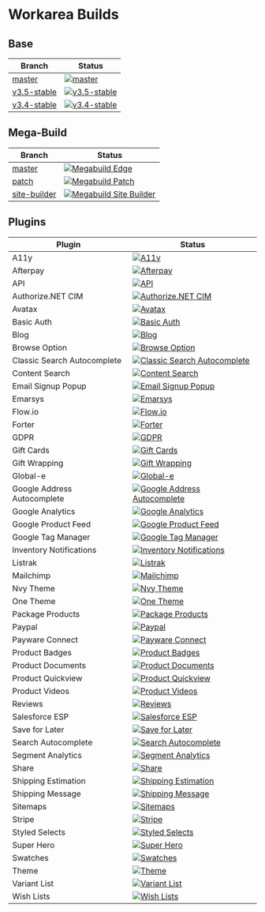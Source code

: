 Workarea Builds
================================================================================

## Base

| Branch | Status |
| --- | --- |
| [master](https://github.com/workarea-commerce/workarea) | [![master](https://github.com/workarea-commerce/workarea/workflows/CI/badge.svg)](https://github.com/workarea-commerce/workarea/actions) |
| [v3.5-stable](https://github.com/workarea-commerce/workarea/tree/v3.5-stable) | [![v3.5-stable](https://github.com/workarea-commerce/workarea/workflows/CI/badge.svg?branch=v3.5-stable)](https://github.com/workarea-commerce/workarea/actions) |
| [v3.4-stable](https://github.com/workarea-commerce/workarea/tree/v3.4-stable) | [![v3.4-stable](https://github.com/workarea-commerce/workarea/workflows/CI/badge.svg?branch=v3.4-stable)](https://github.com/workarea-commerce/workarea/actions) |


## Mega-Build

| Branch | Status |
| --- | --- |
| [master](https://github.com/workarea-commerce/mega-build) | [![Megabuild Edge](https://github.com/workarea-commerce/mega-build/workflows/Edge%20Build/badge.svg)](https://github.com/workarea-commerce/mega-build/actions) |
| [patch](https://github.com/workarea-commerce/mega-build/tree/patch) | [![Megabuild Patch](https://github.com/workarea-commerce/mega-build/workflows/Patch%20Build/badge.svg)](https://github.com/workarea-commerce/mega-build/actions) |
| [site-builder](https://github.com/workarea-commerce/mega-build/tree/site-builder) | [![Megabuild Site Builder](https://github.com/workarea-commerce/mega-build/workflows/Site%20Builder%20Build/badge.svg)](https://github.com/workarea-commerce/mega-build/actions) |


## Plugins

| Plugin | Status |
| --- | --- |
| A11y | [![A11y](https://github.com/workarea-commerce/workarea-a11y/workflows/CI/badge.svg)](https://github.com/workarea-commerce/workarea-a11y) |
| Afterpay | [![Afterpay](https://github.com/workarea-commerce/workarea-afterpay/workflows/CI/badge.svg)](https://github.com/workarea-commerce/workarea-afterpay) |
| API | [![API](https://github.com/workarea-commerce/workarea-api/workflows/CI/badge.svg)](https://github.com/workarea-commerce/workarea-api) |
| Authorize.NET CIM | [![Authorize.NET CIM](https://github.com/workarea-commerce/workarea-authorize-cim/workflows/CI/badge.svg)](https://github.com/workarea-commerce/workarea-authorize-cim) |
| Avatax | [![Avatax](https://github.com/workarea-commerce/workarea-avatax/workflows/CI/badge.svg)](https://github.com/workarea-commerce/workarea-avatax) |
| Basic Auth | [![Basic Auth](https://github.com/workarea-commerce/workarea-basic-auth/workflows/CI/badge.svg)](https://github.com/workarea-commerce/workarea-basic-auth) |
| Blog | [![Blog](https://github.com/workarea-commerce/workarea-blog/workflows/CI/badge.svg)](https://github.com/workarea-commerce/workarea-blog) |
| Browse Option | [![Browse Option](https://github.com/workarea-commerce/workarea-browse-option/workflows/CI/badge.svg)](https://github.com/workarea-commerce/workarea-browse-option) |
| Classic Search Autocomplete | [![Classic Search Autocomplete](https://github.com/workarea-commerce/workarea-classic-search-autocomplete/workflows/CI/badge.svg)](https://github.com/workarea-commerce/workarea-classic-search-autocomplete) |
| Content Search | [![Content Search](https://github.com/workarea-commerce/workarea-content-search/workflows/CI/badge.svg)](https://github.com/workarea-commerce/workarea-content-search) |
| Email Signup Popup | [![Email Signup Popup](https://github.com/workarea-commerce/workarea-email-signup-popup/workflows/CI/badge.svg)](https://github.com/workarea-commerce/workarea-email-signup-popup) |
| Emarsys | [![Emarsys](https://github.com/workarea-commerce/workarea-emarsys/workflows/CI/badge.svg)](https://github.com/workarea-commerce/workarea-emarsys) |
| Flow.io | [![Flow.io](https://github.com/workarea-commerce/workarea-flow-io/workflows/CI/badge.svg)](https://github.com/workarea-commerce/workarea-flow-io) |
| Forter | [![Forter](https://github.com/workarea-commerce/workarea-forter/workflows/CI/badge.svg)](https://github.com/workarea-commerce/workarea-forter) |
| GDPR | [![GDPR](https://github.com/workarea-commerce/workarea-gdpr/workflows/CI/badge.svg)](https://github.com/workarea-commerce/workarea-gdpr) |
| Gift Cards | [![Gift Cards](https://github.com/workarea-commerce/workarea-gift-cards/workflows/CI/badge.svg)](https://github.com/workarea-commerce/workarea-gift-cards) |
| Gift Wrapping | [![Gift Wrapping](https://github.com/workarea-commerce/workarea-gift-wrapping/workflows/CI/badge.svg)](https://github.com/workarea-commerce/workarea-gift-wrapping) |
| Global-e | [![Global-e](https://github.com/workarea-commerce/workarea-global-e/workflows/CI/badge.svg)](https://github.com/workarea-commerce/workarea-global-e) |
| Google Address Autocomplete | [![Google Address Autocomplete](https://github.com/workarea-commerce/workarea-google-address-autocomplete/workflows/CI/badge.svg)](https://github.com/workarea-commerce/workarea-google-address-autocomplete) |
| Google Analytics | [![Google Analytics](https://github.com/workarea-commerce/workarea-google-analytics/workflows/CI/badge.svg)](https://github.com/workarea-commerce/workarea-google-analytics) |
| Google Product Feed | [![Google Product Feed](https://github.com/workarea-commerce/workarea-google-product-feed/workflows/CI/badge.svg)](https://github.com/workarea-commerce/workarea-google-product-feed) |
| Google Tag Manager | [![Google Tag Manager](https://github.com/workarea-commerce/workarea-google-tag-manager/workflows/CI/badge.svg)](https://github.com/workarea-commerce/workarea-google-tag-manager) |
| Inventory Notifications | [![Inventory Notifications](https://github.com/workarea-commerce/workarea-inventory-notifications/workflows/CI/badge.svg)](https://github.com/workarea-commerce/workarea-inventory-notifications) |
| Listrak | [![Listrak](https://github.com/workarea-commerce/workarea-listrak/workflows/CI/badge.svg)](https://github.com/workarea-commerce/workarea-listrak) |
| Mailchimp | [![Mailchimp](https://github.com/workarea-commerce/workarea-mailchimp/workflows/CI/badge.svg)](https://github.com/workarea-commerce/workarea-mailchimp) |
| Nvy Theme | [![Nvy Theme](https://github.com/workarea-commerce/workarea-nvy-theme/workflows/CI/badge.svg)](https://github.com/workarea-commerce/workarea-nvy-theme) |
| One Theme | [![One Theme](https://github.com/workarea-commerce/workarea-one-theme/workflows/CI/badge.svg)](https://github.com/workarea-commerce/workarea-one-theme) |
| Package Products | [![Package Products](https://github.com/workarea-commerce/workarea-package-products/workflows/CI/badge.svg)](https://github.com/workarea-commerce/workarea-package-products) |
| Paypal | [![Paypal](https://github.com/workarea-commerce/workarea-paypal/workflows/CI/badge.svg)](https://github.com/workarea-commerce/workarea-paypal) |
| Payware Connect | [![Payware Connect](https://github.com/workarea-commerce/workarea-payware-connect/workflows/CI/badge.svg)](https://github.com/workarea-commerce/workarea-payware-connect) |
| Product Badges | [![Product Badges](https://github.com/workarea-commerce/workarea-product-badges/workflows/CI/badge.svg)](https://github.com/workarea-commerce/workarea-product-badges) |
| Product Documents | [![Product Documents](https://github.com/workarea-commerce/workarea-product-documents/workflows/CI/badge.svg)](https://github.com/workarea-commerce/workarea-product-documents) |
| Product Quickview | [![Product Quickview](https://github.com/workarea-commerce/workarea-product-quickview/workflows/CI/badge.svg)](https://github.com/workarea-commerce/workarea-product-quickview) |
| Product Videos | [![Product Videos](https://github.com/workarea-commerce/workarea-product-videos/workflows/CI/badge.svg)](https://github.com/workarea-commerce/workarea-product-videos) |
| Reviews | [![Reviews](https://github.com/workarea-commerce/workarea-reviews/workflows/CI/badge.svg)](https://github.com/workarea-commerce/workarea-reviews) |
| Salesforce ESP | [![Salesforce ESP](https://github.com/workarea-commerce/workarea-salesforce-esp/workflows/CI/badge.svg)](https://github.com/workarea-commerce/workarea-salesforce-esp) |
| Save for Later | [![Save for Later](https://github.com/workarea-commerce/workarea-save-for-later/workflows/CI/badge.svg)](https://github.com/workarea-commerce/workarea-save-for-later) |
| Search Autocomplete | [![Search Autocomplete](https://github.com/workarea-commerce/workarea-search-autocomplete/workflows/CI/badge.svg)](https://github.com/workarea-commerce/workarea-search-autocomplete) |
| Segment Analytics | [![Segment Analytics](https://github.com/workarea-commerce/workarea-segment-analytics/workflows/CI/badge.svg)](https://github.com/workarea-commerce/workarea-segment-analytics) |
| Share | [![Share](https://github.com/workarea-commerce/workarea-share/workflows/CI/badge.svg)](https://github.com/workarea-commerce/workarea-share) |
| Shipping Estimation | [![Shipping Estimation](https://github.com/workarea-commerce/workarea-shipping-estimation/workflows/CI/badge.svg)](https://github.com/workarea-commerce/workarea-shipping-estimation) |
| Shipping Message | [![Shipping Message](https://github.com/workarea-commerce/workarea-shipping-message/workflows/CI/badge.svg)](https://github.com/workarea-commerce/workarea-shipping-message) |
| Sitemaps | [![Sitemaps](https://github.com/workarea-commerce/workarea-sitemaps/workflows/CI/badge.svg)](https://github.com/workarea-commerce/workarea-sitemaps) |
| Stripe | [![Stripe](https://github.com/workarea-commerce/workarea-stripe/workflows/CI/badge.svg)](https://github.com/workarea-commerce/workarea-stripe) |
| Styled Selects | [![Styled Selects](https://github.com/workarea-commerce/workarea-styled-selects/workflows/CI/badge.svg)](https://github.com/workarea-commerce/workarea-styled-selects) |
| Super Hero | [![Super Hero](https://github.com/workarea-commerce/workarea-super-hero/workflows/CI/badge.svg)](https://github.com/workarea-commerce/workarea-super-hero) |
| Swatches | [![Swatches](https://github.com/workarea-commerce/workarea-swatches/workflows/CI/badge.svg)](https://github.com/workarea-commerce/workarea-swatches) |
| Theme | [![Theme](https://github.com/workarea-commerce/workarea-theme/workflows/CI/badge.svg)](https://github.com/workarea-commerce/workarea-theme) |
| Variant List | [![Variant List](https://github.com/workarea-commerce/workarea-variant-list/workflows/CI/badge.svg)](https://github.com/workarea-commerce/workarea-variant-list) |
| Wish Lists | [![Wish Lists](https://github.com/workarea-commerce/workarea-wish-lists/workflows/CI/badge.svg)](https://github.com/workarea-commerce/workarea-wish-lists) |
